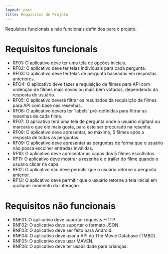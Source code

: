 ```yaml
---
layout: post
title: Requisitos de Projeto
---
```


Requisitos funcionais e não funcionais definidos para o projeto.

# Requisitos funcionais

- RF01: O aplicativo deve ter uma tela de opções iniciais.
- RF02: O aplicativo deve ter telas individuais para cada pergunta.
- RF03: O aplicativo deve ter telas de pergunta baseadas em respostas anteriores.
- RFO4: O aplicativo deve fazer a requisição de filmes para API com ordenção de filmes mais novos ou mais bem votados, dependendo da resposta do usuário.
- RF05: O aplicativo deverá filtrar os resultados da requisição de filmes para API com base nas resenhas.
- RF06: O aplicativo deverá ter 'labels' pré-definidas para filtrar as resenhas de cada filme.
- RF07: O aplicativo terá uma tela de pergunta onde o usuário digitará ou marcará o que ele mais gosta, para este ser procurado na resenha.
- RF08: O aplicativo deve apresentar, ao máximo, 5 filmes após a resposta de todas as perguntas.
- RF09: O aplicativo deve apresentar as perguntas de forma que o usuário não possa escolher entradas inválidas.
- RF10: O aplicativo deve apresentar as capas dos 5 filmes escolhidos.
- RF11: O aplicativo deve mostrar a resenha e o trailer do filme quando o usuário clicar na capa.
- RF12: O aplicativo não deve permitir que o usuário retorne a pergunta anterior.
- RF13: O aplicativo deve permitir que o usuário retorne a tela inicial em qualquer momento da interação.



# Requisitos não funcionais

- RNF01: O aplicativo deve suportar requests HTTP.
- RNF02: O aplicativo deve suportar o formato JSON.
- RNF03: O aplicativo deve ser feito para Android.
- RNF04: O aplicativo deve usar a API do The Movie Database (TMBD).
- RNF05: O aplicativo deve usar MAVEN.
- RNF06: O aplicativo deve ter usabilidade para crianças.

